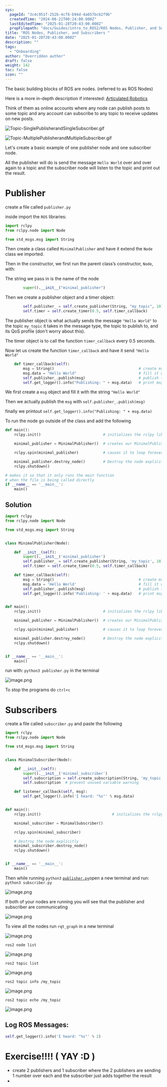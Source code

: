 ```yaml
---
sys:
  pageId: "3c4c951f-252b-4cf8-b94d-4a657bc62f9b"
  createdTime: "2024-08-21T00:24:00.000Z"
  lastEditedTime: "2025-01-28T20:43:00.000Z"
  propFilepath: "docs/Guides/intro_to_ROS2/ROS Nodes, Publisher, and Subscribers .md"
title: "ROS Nodes, Publisher, and Subscribers "
date: "2025-01-28T20:43:00.000Z"
description: ""
tags:
  - "Onboarding"
author: "Overridden author"
draft: false
weight: 142
toc: false
icon: ""
---
```


The basic building blocks of ROS are nodes. (referred to as ROS Nodes)

Here is a more in-depth description if interested: [Articulated Robotics](https://articulatedrobotics.xyz/tutorials/ready-for-ros/ros-overview#2-nodes)

Think of them as online accounts where any node can publish posts to some topic and any account can subscribe to any topic to receive updates on new posts.

![Topic-SinglePublisherandSingleSubscriber.gif](https://docs.ros.org/en/humble/_images/Topic-SinglePublisherandSingleSubscriber.gif)

![Topic-MultiplePublisherandMultipleSubscriber.gif](https://docs.ros.org/en/humble/_images/Topic-MultiplePublisherandMultipleSubscriber.gif)

Let's create a basic example of one publisher node and one subscriber node.

All the publisher will do is send the message `Hello World` over and over again to a topic and the subscriber node will listen to the topic and print out the result.

# Publisher

create a file called `publisher.py` 

inside import the `ROS` libraries:

```python
import rclpy
from rclpy.node import Node

from std_msgs.msg import String
```

Then create a class called `MinimalPublisher` and have it extend the `Node` class we imported.

Then in the constructor, we first run the parent class’s constructor, `Node`, with:

The string we pass in is the name of the node

```python
        super().__init__("minimal_publisher")
```

Then we create a publisher object and a timer object:

```python
        self.publisher_ = self.create_publisher(String, "my_topic", 10)
        self.timer = self.create_timer(0.5, self.timer_callback)
```

The publisher object is what actually sends the message `"Hello World"` to the topic `my_topic` it takes in the message type, the topic to publish to, and its QoS profile (don't worry about this).

The timer object is to call the function `timer_callback` every 0.5 seconds.

Now let us create the function `timer_callback` and have it send `"Hello World"`

```python
    def timer_callback(self):
        msg = String()                                      # create msg object
        msg.data = "Hello World"                            # fill it with data
        self.publisher_.publish(msg)                        # publish the message
        self.get_logger().info("Publishing: " + msg.data)   # print msg
```

We first create a `msg` object and fill it with the string `"Hello World"`

Then we actually publish the `msg` with `self.publisher_.publish(msg)`

finally we printout `self.get_logger().info("Publishing: " + msg.data)`

To run the node go outside of the class and add the following

```python
def main():
    rclpy.init()                            # initializes the rclpy library

    minimal_publisher = MinimalPublisher()  # creates our MinimalPublisher object

    rclpy.spin(minimal_publisher)           # causes it to loop forever

    minimal_publisher.destroy_node()        # Destroy the node explicitly
    rclpy.shutdown()

# makes it so that it only runs the main function
# when the file is being called directly
if __name__ == '__main__': 
    main()
```

## Solution

```python
import rclpy
from rclpy.node import Node

from std_msgs.msg import String


class MinimalPublisher(Node):

    def __init__(self):
        super().__init__('minimal_publisher')
        self.publisher_ = self.create_publisher(String, 'my_topic', 10)
        self.timer = self.create_timer(0.5, self.timer_callback)

    def timer_callback(self):
        msg = String()                                      # create msg object
        msg.data = 'Hello World'                            # fill it with data
        self.publisher_.publish(msg)                        # publish the message
        self.get_logger().info('Publishing: ' + msg.data)   # print msg


def main():
    rclpy.init()                            # initializes the rclpy library

    minimal_publisher = MinimalPublisher()  # creates our MinimalPublisher object

    rclpy.spin(minimal_publisher)           # causes it to loop forever

    minimal_publisher.destroy_node()        # Destroy the node explicitly
    rclpy.shutdown()


if __name__ == '__main__':
    main()
```

run with: `python3 publisher.py` in the terminal

![image.png](https://prod-files-secure.s3.us-west-2.amazonaws.com/d518164a-d88e-44d1-a4ee-3adb3bd8bce0/9214accb-ad5b-44f1-a31c-b3167c59138b/image.png?X-Amz-Algorithm=AWS4-HMAC-SHA256&X-Amz-Content-Sha256=UNSIGNED-PAYLOAD&X-Amz-Credential=ASIAZI2LB4663MB5BBE3%2F20250214%2Fus-west-2%2Fs3%2Faws4_request&X-Amz-Date=20250214T121342Z&X-Amz-Expires=3600&X-Amz-Security-Token=IQoJb3JpZ2luX2VjEAMaCXVzLXdlc3QtMiJHMEUCICFJmYmCSx4g6cTGHJ6P%2FBkBIKr7qOXss2RB89arsmFmAiEA0HI%2BCaVT4RbEmYM1rr3vLwNVLJilbfPK3YImnC1jGP0q%2FwMIKxAAGgw2Mzc0MjMxODM4MDUiDH%2BblkTr7neXCgjX7ircA3vNq84skOmLhRCZq3rKhmGnCsT2oqI9F2njbchEYyDJGSp6JMKnfb3%2FEG%2FSXvw3p0CZ2kngMj5ftYwDbVBOUwFSit7DQxL%2BJkGZg%2B4b2jFxpx1%2FYI1%2B7CJLsv9Z6zkxmo1IaQQC4kJr6OZsGMyjU7ge1lOCXue0E0a8FY5aP28SBzjzA2nE9hbDDMr8BIHpgE3mO1fnEOMbuS1mRoWkZyv8Uq50rxLrDw7xalKbH5PSN881OBum97TGW8Rc3Gy%2BjeI7gIoRYbHCazUAYiSxMgztzePDSH5CWJGWDXkmFVnHJRSJX54%2BK4mh7tJ7dpuPkozZISSnP38EnfuH3MuSBWAOHQLm4SUmNJHIgk5BAU8WkjAYiNFu7Jc%2F2PjuTdKO0hvBYEaeVJwVE7jfxYdzgnh%2FZdWndQH0S0kKZdqHFO%2BQNKC9kEbzAb6ZeZQHmTWpHr7ZRJnQ%2FQU%2FC7kOEER%2BnchodMyUHTN864Q7I0L0bEdVA%2BK%2BsSI%2BjBy3Qcn6eUl8mC7amF1ex9YzrVGGo6s3g7mQTN%2B4UTEtZhq3Dwun%2F8MT7g5Jcftp4Gq76G5m5cPUU3p6edJCwOFCTK927kQVz8PMNyoEk0498sD63UbPAfxXTnaGcnquN6iL5Rw8MJWyvL0GOqUBHFMgLmgBOUsdeIf%2BSSpgsheHamLGG9DowNpfK7ffeaUzTqi%2B4Ekq5oDfeBRp15xT1eBKxfBIunbQhQY5tl5L41di6xZeJWHFBlx3J7UQjJbjCIEPi1i63VZYxeRo45YHkNzzno%2FuF0T%2BkfmESKOxb4UDixOfhrCMizoR9ixXBUElxWV1wj4bNhBx8g8foQiyUV4SfXc2GNjLykYZrCY%2BuIIURzkJ&X-Amz-Signature=358223416cdb98390104af59beb30ad53d9c82d7bb5fc92bf13e49a40e1d1c6c&X-Amz-SignedHeaders=host&x-id=GetObject)

To stop the programs do `ctrl+c`

# Subscribers

create a file called `subscriber.py` and paste the following

```python
import rclpy
from rclpy.node import Node

from std_msgs.msg import String


class MinimalSubscriber(Node):

    def __init__(self):
        super().__init__('minimal_subscriber')
        self.subscription = self.create_subscription(String, 'my_topic', self.listener_callback, 10)
        self.subscription  # prevent unused variable warning

    def listener_callback(self, msg):
        self.get_logger().info('I heard: "%s"' % msg.data)


def main():
    rclpy.init()                                # initializes the rclpy library

    minimal_subscriber = MinimalSubscriber()

    rclpy.spin(minimal_subscriber)

    # Destroy the node explicitly
    minimal_subscriber.destroy_node()
    rclpy.shutdown()


if __name__ == '__main__':
    main()
```

Then while running `python3` [`publisher.py`](http://publisher.py/)open a new terminal and run: `python3 subscriber.py` 

![image.png](https://prod-files-secure.s3.us-west-2.amazonaws.com/d518164a-d88e-44d1-a4ee-3adb3bd8bce0/611fccf2-c738-4dbd-94e9-98f209092866/image.png?X-Amz-Algorithm=AWS4-HMAC-SHA256&X-Amz-Content-Sha256=UNSIGNED-PAYLOAD&X-Amz-Credential=ASIAZI2LB4663MB5BBE3%2F20250214%2Fus-west-2%2Fs3%2Faws4_request&X-Amz-Date=20250214T121342Z&X-Amz-Expires=3600&X-Amz-Security-Token=IQoJb3JpZ2luX2VjEAMaCXVzLXdlc3QtMiJHMEUCICFJmYmCSx4g6cTGHJ6P%2FBkBIKr7qOXss2RB89arsmFmAiEA0HI%2BCaVT4RbEmYM1rr3vLwNVLJilbfPK3YImnC1jGP0q%2FwMIKxAAGgw2Mzc0MjMxODM4MDUiDH%2BblkTr7neXCgjX7ircA3vNq84skOmLhRCZq3rKhmGnCsT2oqI9F2njbchEYyDJGSp6JMKnfb3%2FEG%2FSXvw3p0CZ2kngMj5ftYwDbVBOUwFSit7DQxL%2BJkGZg%2B4b2jFxpx1%2FYI1%2B7CJLsv9Z6zkxmo1IaQQC4kJr6OZsGMyjU7ge1lOCXue0E0a8FY5aP28SBzjzA2nE9hbDDMr8BIHpgE3mO1fnEOMbuS1mRoWkZyv8Uq50rxLrDw7xalKbH5PSN881OBum97TGW8Rc3Gy%2BjeI7gIoRYbHCazUAYiSxMgztzePDSH5CWJGWDXkmFVnHJRSJX54%2BK4mh7tJ7dpuPkozZISSnP38EnfuH3MuSBWAOHQLm4SUmNJHIgk5BAU8WkjAYiNFu7Jc%2F2PjuTdKO0hvBYEaeVJwVE7jfxYdzgnh%2FZdWndQH0S0kKZdqHFO%2BQNKC9kEbzAb6ZeZQHmTWpHr7ZRJnQ%2FQU%2FC7kOEER%2BnchodMyUHTN864Q7I0L0bEdVA%2BK%2BsSI%2BjBy3Qcn6eUl8mC7amF1ex9YzrVGGo6s3g7mQTN%2B4UTEtZhq3Dwun%2F8MT7g5Jcftp4Gq76G5m5cPUU3p6edJCwOFCTK927kQVz8PMNyoEk0498sD63UbPAfxXTnaGcnquN6iL5Rw8MJWyvL0GOqUBHFMgLmgBOUsdeIf%2BSSpgsheHamLGG9DowNpfK7ffeaUzTqi%2B4Ekq5oDfeBRp15xT1eBKxfBIunbQhQY5tl5L41di6xZeJWHFBlx3J7UQjJbjCIEPi1i63VZYxeRo45YHkNzzno%2FuF0T%2BkfmESKOxb4UDixOfhrCMizoR9ixXBUElxWV1wj4bNhBx8g8foQiyUV4SfXc2GNjLykYZrCY%2BuIIURzkJ&X-Amz-Signature=77e76ac7d908374de15bdcaca4ca9abef6e96e2cadf560eab9f0e4bfbdc0f900&X-Amz-SignedHeaders=host&x-id=GetObject)

If both of your nodes are running you will see that the publisher and subscriber are communicating

![image.png](https://prod-files-secure.s3.us-west-2.amazonaws.com/d518164a-d88e-44d1-a4ee-3adb3bd8bce0/eea428b5-1cf0-43bb-a30b-81cbaf6c5c78/image.png?X-Amz-Algorithm=AWS4-HMAC-SHA256&X-Amz-Content-Sha256=UNSIGNED-PAYLOAD&X-Amz-Credential=ASIAZI2LB4663MB5BBE3%2F20250214%2Fus-west-2%2Fs3%2Faws4_request&X-Amz-Date=20250214T121342Z&X-Amz-Expires=3600&X-Amz-Security-Token=IQoJb3JpZ2luX2VjEAMaCXVzLXdlc3QtMiJHMEUCICFJmYmCSx4g6cTGHJ6P%2FBkBIKr7qOXss2RB89arsmFmAiEA0HI%2BCaVT4RbEmYM1rr3vLwNVLJilbfPK3YImnC1jGP0q%2FwMIKxAAGgw2Mzc0MjMxODM4MDUiDH%2BblkTr7neXCgjX7ircA3vNq84skOmLhRCZq3rKhmGnCsT2oqI9F2njbchEYyDJGSp6JMKnfb3%2FEG%2FSXvw3p0CZ2kngMj5ftYwDbVBOUwFSit7DQxL%2BJkGZg%2B4b2jFxpx1%2FYI1%2B7CJLsv9Z6zkxmo1IaQQC4kJr6OZsGMyjU7ge1lOCXue0E0a8FY5aP28SBzjzA2nE9hbDDMr8BIHpgE3mO1fnEOMbuS1mRoWkZyv8Uq50rxLrDw7xalKbH5PSN881OBum97TGW8Rc3Gy%2BjeI7gIoRYbHCazUAYiSxMgztzePDSH5CWJGWDXkmFVnHJRSJX54%2BK4mh7tJ7dpuPkozZISSnP38EnfuH3MuSBWAOHQLm4SUmNJHIgk5BAU8WkjAYiNFu7Jc%2F2PjuTdKO0hvBYEaeVJwVE7jfxYdzgnh%2FZdWndQH0S0kKZdqHFO%2BQNKC9kEbzAb6ZeZQHmTWpHr7ZRJnQ%2FQU%2FC7kOEER%2BnchodMyUHTN864Q7I0L0bEdVA%2BK%2BsSI%2BjBy3Qcn6eUl8mC7amF1ex9YzrVGGo6s3g7mQTN%2B4UTEtZhq3Dwun%2F8MT7g5Jcftp4Gq76G5m5cPUU3p6edJCwOFCTK927kQVz8PMNyoEk0498sD63UbPAfxXTnaGcnquN6iL5Rw8MJWyvL0GOqUBHFMgLmgBOUsdeIf%2BSSpgsheHamLGG9DowNpfK7ffeaUzTqi%2B4Ekq5oDfeBRp15xT1eBKxfBIunbQhQY5tl5L41di6xZeJWHFBlx3J7UQjJbjCIEPi1i63VZYxeRo45YHkNzzno%2FuF0T%2BkfmESKOxb4UDixOfhrCMizoR9ixXBUElxWV1wj4bNhBx8g8foQiyUV4SfXc2GNjLykYZrCY%2BuIIURzkJ&X-Amz-Signature=a5650020b8ea38549d6041d6352a775184b44ff674c8dbf7c867c4161334c2af&X-Amz-SignedHeaders=host&x-id=GetObject)

To view all the nodes run `rqt_graph` in a new terminal

![image.png](https://prod-files-secure.s3.us-west-2.amazonaws.com/d518164a-d88e-44d1-a4ee-3adb3bd8bce0/1d98e964-4318-4d62-b5c4-8c8f78368598/image.png?X-Amz-Algorithm=AWS4-HMAC-SHA256&X-Amz-Content-Sha256=UNSIGNED-PAYLOAD&X-Amz-Credential=ASIAZI2LB4663MB5BBE3%2F20250214%2Fus-west-2%2Fs3%2Faws4_request&X-Amz-Date=20250214T121342Z&X-Amz-Expires=3600&X-Amz-Security-Token=IQoJb3JpZ2luX2VjEAMaCXVzLXdlc3QtMiJHMEUCICFJmYmCSx4g6cTGHJ6P%2FBkBIKr7qOXss2RB89arsmFmAiEA0HI%2BCaVT4RbEmYM1rr3vLwNVLJilbfPK3YImnC1jGP0q%2FwMIKxAAGgw2Mzc0MjMxODM4MDUiDH%2BblkTr7neXCgjX7ircA3vNq84skOmLhRCZq3rKhmGnCsT2oqI9F2njbchEYyDJGSp6JMKnfb3%2FEG%2FSXvw3p0CZ2kngMj5ftYwDbVBOUwFSit7DQxL%2BJkGZg%2B4b2jFxpx1%2FYI1%2B7CJLsv9Z6zkxmo1IaQQC4kJr6OZsGMyjU7ge1lOCXue0E0a8FY5aP28SBzjzA2nE9hbDDMr8BIHpgE3mO1fnEOMbuS1mRoWkZyv8Uq50rxLrDw7xalKbH5PSN881OBum97TGW8Rc3Gy%2BjeI7gIoRYbHCazUAYiSxMgztzePDSH5CWJGWDXkmFVnHJRSJX54%2BK4mh7tJ7dpuPkozZISSnP38EnfuH3MuSBWAOHQLm4SUmNJHIgk5BAU8WkjAYiNFu7Jc%2F2PjuTdKO0hvBYEaeVJwVE7jfxYdzgnh%2FZdWndQH0S0kKZdqHFO%2BQNKC9kEbzAb6ZeZQHmTWpHr7ZRJnQ%2FQU%2FC7kOEER%2BnchodMyUHTN864Q7I0L0bEdVA%2BK%2BsSI%2BjBy3Qcn6eUl8mC7amF1ex9YzrVGGo6s3g7mQTN%2B4UTEtZhq3Dwun%2F8MT7g5Jcftp4Gq76G5m5cPUU3p6edJCwOFCTK927kQVz8PMNyoEk0498sD63UbPAfxXTnaGcnquN6iL5Rw8MJWyvL0GOqUBHFMgLmgBOUsdeIf%2BSSpgsheHamLGG9DowNpfK7ffeaUzTqi%2B4Ekq5oDfeBRp15xT1eBKxfBIunbQhQY5tl5L41di6xZeJWHFBlx3J7UQjJbjCIEPi1i63VZYxeRo45YHkNzzno%2FuF0T%2BkfmESKOxb4UDixOfhrCMizoR9ixXBUElxWV1wj4bNhBx8g8foQiyUV4SfXc2GNjLykYZrCY%2BuIIURzkJ&X-Amz-Signature=63f03842c43ace8a4ebb23956e5b56e2548408265a40bff807f7375943f83d12&X-Amz-SignedHeaders=host&x-id=GetObject)

`ros2 node list`

![image.png](https://prod-files-secure.s3.us-west-2.amazonaws.com/d518164a-d88e-44d1-a4ee-3adb3bd8bce0/680ac8cf-e6d9-4164-9ece-5b9a6fccffee/image.png?X-Amz-Algorithm=AWS4-HMAC-SHA256&X-Amz-Content-Sha256=UNSIGNED-PAYLOAD&X-Amz-Credential=ASIAZI2LB4663MB5BBE3%2F20250214%2Fus-west-2%2Fs3%2Faws4_request&X-Amz-Date=20250214T121342Z&X-Amz-Expires=3600&X-Amz-Security-Token=IQoJb3JpZ2luX2VjEAMaCXVzLXdlc3QtMiJHMEUCICFJmYmCSx4g6cTGHJ6P%2FBkBIKr7qOXss2RB89arsmFmAiEA0HI%2BCaVT4RbEmYM1rr3vLwNVLJilbfPK3YImnC1jGP0q%2FwMIKxAAGgw2Mzc0MjMxODM4MDUiDH%2BblkTr7neXCgjX7ircA3vNq84skOmLhRCZq3rKhmGnCsT2oqI9F2njbchEYyDJGSp6JMKnfb3%2FEG%2FSXvw3p0CZ2kngMj5ftYwDbVBOUwFSit7DQxL%2BJkGZg%2B4b2jFxpx1%2FYI1%2B7CJLsv9Z6zkxmo1IaQQC4kJr6OZsGMyjU7ge1lOCXue0E0a8FY5aP28SBzjzA2nE9hbDDMr8BIHpgE3mO1fnEOMbuS1mRoWkZyv8Uq50rxLrDw7xalKbH5PSN881OBum97TGW8Rc3Gy%2BjeI7gIoRYbHCazUAYiSxMgztzePDSH5CWJGWDXkmFVnHJRSJX54%2BK4mh7tJ7dpuPkozZISSnP38EnfuH3MuSBWAOHQLm4SUmNJHIgk5BAU8WkjAYiNFu7Jc%2F2PjuTdKO0hvBYEaeVJwVE7jfxYdzgnh%2FZdWndQH0S0kKZdqHFO%2BQNKC9kEbzAb6ZeZQHmTWpHr7ZRJnQ%2FQU%2FC7kOEER%2BnchodMyUHTN864Q7I0L0bEdVA%2BK%2BsSI%2BjBy3Qcn6eUl8mC7amF1ex9YzrVGGo6s3g7mQTN%2B4UTEtZhq3Dwun%2F8MT7g5Jcftp4Gq76G5m5cPUU3p6edJCwOFCTK927kQVz8PMNyoEk0498sD63UbPAfxXTnaGcnquN6iL5Rw8MJWyvL0GOqUBHFMgLmgBOUsdeIf%2BSSpgsheHamLGG9DowNpfK7ffeaUzTqi%2B4Ekq5oDfeBRp15xT1eBKxfBIunbQhQY5tl5L41di6xZeJWHFBlx3J7UQjJbjCIEPi1i63VZYxeRo45YHkNzzno%2FuF0T%2BkfmESKOxb4UDixOfhrCMizoR9ixXBUElxWV1wj4bNhBx8g8foQiyUV4SfXc2GNjLykYZrCY%2BuIIURzkJ&X-Amz-Signature=cb7594aa65c575da4fbbdf82c796d280e64bdcc95dba102bbfe1a0502709d474&X-Amz-SignedHeaders=host&x-id=GetObject)

`ros2 topic list`

![image.png](https://prod-files-secure.s3.us-west-2.amazonaws.com/d518164a-d88e-44d1-a4ee-3adb3bd8bce0/eee2ebe1-27ef-4a4a-96fb-2ca54126fb29/image.png?X-Amz-Algorithm=AWS4-HMAC-SHA256&X-Amz-Content-Sha256=UNSIGNED-PAYLOAD&X-Amz-Credential=ASIAZI2LB4663MB5BBE3%2F20250214%2Fus-west-2%2Fs3%2Faws4_request&X-Amz-Date=20250214T121342Z&X-Amz-Expires=3600&X-Amz-Security-Token=IQoJb3JpZ2luX2VjEAMaCXVzLXdlc3QtMiJHMEUCICFJmYmCSx4g6cTGHJ6P%2FBkBIKr7qOXss2RB89arsmFmAiEA0HI%2BCaVT4RbEmYM1rr3vLwNVLJilbfPK3YImnC1jGP0q%2FwMIKxAAGgw2Mzc0MjMxODM4MDUiDH%2BblkTr7neXCgjX7ircA3vNq84skOmLhRCZq3rKhmGnCsT2oqI9F2njbchEYyDJGSp6JMKnfb3%2FEG%2FSXvw3p0CZ2kngMj5ftYwDbVBOUwFSit7DQxL%2BJkGZg%2B4b2jFxpx1%2FYI1%2B7CJLsv9Z6zkxmo1IaQQC4kJr6OZsGMyjU7ge1lOCXue0E0a8FY5aP28SBzjzA2nE9hbDDMr8BIHpgE3mO1fnEOMbuS1mRoWkZyv8Uq50rxLrDw7xalKbH5PSN881OBum97TGW8Rc3Gy%2BjeI7gIoRYbHCazUAYiSxMgztzePDSH5CWJGWDXkmFVnHJRSJX54%2BK4mh7tJ7dpuPkozZISSnP38EnfuH3MuSBWAOHQLm4SUmNJHIgk5BAU8WkjAYiNFu7Jc%2F2PjuTdKO0hvBYEaeVJwVE7jfxYdzgnh%2FZdWndQH0S0kKZdqHFO%2BQNKC9kEbzAb6ZeZQHmTWpHr7ZRJnQ%2FQU%2FC7kOEER%2BnchodMyUHTN864Q7I0L0bEdVA%2BK%2BsSI%2BjBy3Qcn6eUl8mC7amF1ex9YzrVGGo6s3g7mQTN%2B4UTEtZhq3Dwun%2F8MT7g5Jcftp4Gq76G5m5cPUU3p6edJCwOFCTK927kQVz8PMNyoEk0498sD63UbPAfxXTnaGcnquN6iL5Rw8MJWyvL0GOqUBHFMgLmgBOUsdeIf%2BSSpgsheHamLGG9DowNpfK7ffeaUzTqi%2B4Ekq5oDfeBRp15xT1eBKxfBIunbQhQY5tl5L41di6xZeJWHFBlx3J7UQjJbjCIEPi1i63VZYxeRo45YHkNzzno%2FuF0T%2BkfmESKOxb4UDixOfhrCMizoR9ixXBUElxWV1wj4bNhBx8g8foQiyUV4SfXc2GNjLykYZrCY%2BuIIURzkJ&X-Amz-Signature=740924bc8d100fa2a7321c71ccb38fb9c1522a65462e9d8dc6b5c758b286ef83&X-Amz-SignedHeaders=host&x-id=GetObject)

`ros2 topic info /my_topic`

![image.png](https://prod-files-secure.s3.us-west-2.amazonaws.com/d518164a-d88e-44d1-a4ee-3adb3bd8bce0/6288ef12-cb9e-406f-b9eb-65feed3a9011/image.png?X-Amz-Algorithm=AWS4-HMAC-SHA256&X-Amz-Content-Sha256=UNSIGNED-PAYLOAD&X-Amz-Credential=ASIAZI2LB4663MB5BBE3%2F20250214%2Fus-west-2%2Fs3%2Faws4_request&X-Amz-Date=20250214T121342Z&X-Amz-Expires=3600&X-Amz-Security-Token=IQoJb3JpZ2luX2VjEAMaCXVzLXdlc3QtMiJHMEUCICFJmYmCSx4g6cTGHJ6P%2FBkBIKr7qOXss2RB89arsmFmAiEA0HI%2BCaVT4RbEmYM1rr3vLwNVLJilbfPK3YImnC1jGP0q%2FwMIKxAAGgw2Mzc0MjMxODM4MDUiDH%2BblkTr7neXCgjX7ircA3vNq84skOmLhRCZq3rKhmGnCsT2oqI9F2njbchEYyDJGSp6JMKnfb3%2FEG%2FSXvw3p0CZ2kngMj5ftYwDbVBOUwFSit7DQxL%2BJkGZg%2B4b2jFxpx1%2FYI1%2B7CJLsv9Z6zkxmo1IaQQC4kJr6OZsGMyjU7ge1lOCXue0E0a8FY5aP28SBzjzA2nE9hbDDMr8BIHpgE3mO1fnEOMbuS1mRoWkZyv8Uq50rxLrDw7xalKbH5PSN881OBum97TGW8Rc3Gy%2BjeI7gIoRYbHCazUAYiSxMgztzePDSH5CWJGWDXkmFVnHJRSJX54%2BK4mh7tJ7dpuPkozZISSnP38EnfuH3MuSBWAOHQLm4SUmNJHIgk5BAU8WkjAYiNFu7Jc%2F2PjuTdKO0hvBYEaeVJwVE7jfxYdzgnh%2FZdWndQH0S0kKZdqHFO%2BQNKC9kEbzAb6ZeZQHmTWpHr7ZRJnQ%2FQU%2FC7kOEER%2BnchodMyUHTN864Q7I0L0bEdVA%2BK%2BsSI%2BjBy3Qcn6eUl8mC7amF1ex9YzrVGGo6s3g7mQTN%2B4UTEtZhq3Dwun%2F8MT7g5Jcftp4Gq76G5m5cPUU3p6edJCwOFCTK927kQVz8PMNyoEk0498sD63UbPAfxXTnaGcnquN6iL5Rw8MJWyvL0GOqUBHFMgLmgBOUsdeIf%2BSSpgsheHamLGG9DowNpfK7ffeaUzTqi%2B4Ekq5oDfeBRp15xT1eBKxfBIunbQhQY5tl5L41di6xZeJWHFBlx3J7UQjJbjCIEPi1i63VZYxeRo45YHkNzzno%2FuF0T%2BkfmESKOxb4UDixOfhrCMizoR9ixXBUElxWV1wj4bNhBx8g8foQiyUV4SfXc2GNjLykYZrCY%2BuIIURzkJ&X-Amz-Signature=bc0c6f0c4a5b719d41953f8322fd26e3d62e1b629f708b69344eac0381b557c3&X-Amz-SignedHeaders=host&x-id=GetObject)

`ros2 topic echo /my_topic`

![image.png](https://prod-files-secure.s3.us-west-2.amazonaws.com/d518164a-d88e-44d1-a4ee-3adb3bd8bce0/0a6fcb4d-422d-4a6c-a803-749ef4adf2c6/image.png?X-Amz-Algorithm=AWS4-HMAC-SHA256&X-Amz-Content-Sha256=UNSIGNED-PAYLOAD&X-Amz-Credential=ASIAZI2LB4663MB5BBE3%2F20250214%2Fus-west-2%2Fs3%2Faws4_request&X-Amz-Date=20250214T121342Z&X-Amz-Expires=3600&X-Amz-Security-Token=IQoJb3JpZ2luX2VjEAMaCXVzLXdlc3QtMiJHMEUCICFJmYmCSx4g6cTGHJ6P%2FBkBIKr7qOXss2RB89arsmFmAiEA0HI%2BCaVT4RbEmYM1rr3vLwNVLJilbfPK3YImnC1jGP0q%2FwMIKxAAGgw2Mzc0MjMxODM4MDUiDH%2BblkTr7neXCgjX7ircA3vNq84skOmLhRCZq3rKhmGnCsT2oqI9F2njbchEYyDJGSp6JMKnfb3%2FEG%2FSXvw3p0CZ2kngMj5ftYwDbVBOUwFSit7DQxL%2BJkGZg%2B4b2jFxpx1%2FYI1%2B7CJLsv9Z6zkxmo1IaQQC4kJr6OZsGMyjU7ge1lOCXue0E0a8FY5aP28SBzjzA2nE9hbDDMr8BIHpgE3mO1fnEOMbuS1mRoWkZyv8Uq50rxLrDw7xalKbH5PSN881OBum97TGW8Rc3Gy%2BjeI7gIoRYbHCazUAYiSxMgztzePDSH5CWJGWDXkmFVnHJRSJX54%2BK4mh7tJ7dpuPkozZISSnP38EnfuH3MuSBWAOHQLm4SUmNJHIgk5BAU8WkjAYiNFu7Jc%2F2PjuTdKO0hvBYEaeVJwVE7jfxYdzgnh%2FZdWndQH0S0kKZdqHFO%2BQNKC9kEbzAb6ZeZQHmTWpHr7ZRJnQ%2FQU%2FC7kOEER%2BnchodMyUHTN864Q7I0L0bEdVA%2BK%2BsSI%2BjBy3Qcn6eUl8mC7amF1ex9YzrVGGo6s3g7mQTN%2B4UTEtZhq3Dwun%2F8MT7g5Jcftp4Gq76G5m5cPUU3p6edJCwOFCTK927kQVz8PMNyoEk0498sD63UbPAfxXTnaGcnquN6iL5Rw8MJWyvL0GOqUBHFMgLmgBOUsdeIf%2BSSpgsheHamLGG9DowNpfK7ffeaUzTqi%2B4Ekq5oDfeBRp15xT1eBKxfBIunbQhQY5tl5L41di6xZeJWHFBlx3J7UQjJbjCIEPi1i63VZYxeRo45YHkNzzno%2FuF0T%2BkfmESKOxb4UDixOfhrCMizoR9ixXBUElxWV1wj4bNhBx8g8foQiyUV4SfXc2GNjLykYZrCY%2BuIIURzkJ&X-Amz-Signature=bbbac86d22c10f7a017b5af65b6e9d769611360b2cc5b0c5f1556a4b8c7e8224&X-Amz-SignedHeaders=host&x-id=GetObject)

## Log ROS Messages:

```python
self.get_logger().info('I heard: "%s"' % 2)
```

# Exercise!!!! ( YAY :D )

- create 2 publishers and 1 subscriber where the 2 publishers are sending 1 number over each and the subscriber just adds together the result
- 
